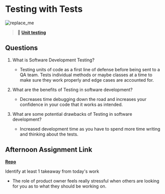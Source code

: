 # Testing with Tests

![replace_me](https://codeworks.blob.core.windows.net/public/assets/img/illustrations/placeholder.svg)

> **📖 [Unit testing](https://codeworksacademy.com/fs-student-guide/resources/wk8-9/03-Unit-Testing)**

## Questions

1. What is Software Development Testing?
    - Testing units of code as a first line of defense before being sent to a QA team. Tests individual methods or maybe classes at a time to make sure they work properly and edge cases are accounted for.

2. What are the benefits of Testing in software development?
    - Decreases time debugging down the road and increases your confidence in your code that it works as intended.

3. What are some potential drawbacks of Testing in software development?
    - Increased development time as you have to spend more time writing and thinking about the tests.

## Afternoon Assignment Link

**[Repo](https://github.com/pkrueger/<ASSIGNMENT_REPO>)**

Identify at least 1 takeaway from today's work
- The role of product owner feels really stressful when others are looking for you as to what they should be working on.

